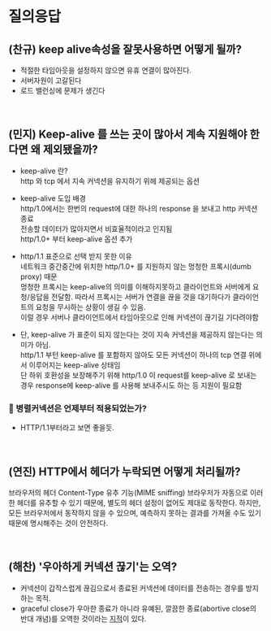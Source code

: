 # 질의응답
## (찬규) keep alive속성을 잘못사용하면 어떻게 될까?
- 적절한 타임아웃을 설정하지 않으면 유휴 연결이 많아진다.
- 서버자원이 고갈된다
- 로드 밸런싱에 문제가 생긴다

<br/>

## (민지) Keep-alive 를 쓰는 곳이 많아서 계속 지원해야 한다면 왜 제외됐을까? 
- keep-alive 란?
  <br/>http 와 tcp 에서 지속 커넥션을 유지하기 위헤 제공되는 옵션 

- keep-alive 도입 배경
  <br/>http/1.0에서는 한번의 request에 대한 하나의 response 을 보내고 http 커넥션 종료
  <br/>전송할 데이터가 많아지면서 비효율적이라고 인지됨
  <br/>http/1.0+ 부터 keep-alive 옵션 추가 

- http/1.1 표준으로 선택 받지 못한 이유
<br/>네트워크 중간중간에 위치한 http/1.0+ 를 지원하지 않는 멍청한 프록시(dumb proxy) 때문
<br/>멍청한 프록시는 keep-alive의 의미를 이해하지못하고 클라이언트와 서버에게 요청/응답을 전달함. 따라서 프록시는 서버가 연결을 끊을 것을 대기하다가 클라이언트의 요청을 무시하는 상황이 생길 수 있음.
<br/> 이럴 경우 서버나 클라이언트에서 타임아웃으로 인해 커넥션이 끊기길 기다려야함 

- 단, keep-alive 가 표준이 되지 않는다는 것이 지속 커넥션을 제공하지 않는다는 의미가 아님.
<br/>http/1.1 부턴 keep-alive 를 포함하지 않아도 모든 커넥션이 하나의 tcp 연결 위에서 이루어지는 keep-alive 상태임
<br/>단 하위 호환성을 보장해주기 위해 http/1.0 이 request를 keep-alive 로 보내는 경우 response에 keep-alive 를 사용해 보내주시도 하는 등 지원이 필요함

### 🧐 병렬커넥션은 언제부터 적용되었는가?
- HTTP/1.1부터라고 보면 좋을듯.

<br/>

## (연진) HTTP에서 헤더가 누락되면 어떻게 처리될까?
브라우저의 헤더 Content-Type 유추 기능(MIME sniffing)
브라우저가 자동으로 이러한 헤더를 유추할 수 있기 때문에, 별도의 헤더 설정이 없어도 제대로 동작한다.
하지만, 모든 브라우저에서 동작하지 않을 수 있으며, 예측하지 못하는 결과를 가져올 수도 있기 때문에 명시해주는 것이 안전하다.

<br/>

## (해찬) '우아하게 커넥션 끊기'는 오역?
- 커넥션이 갑작스럽게 끊김으로서 종료된 커넥션에 데이터를 전송하는 경우를 방지하는 목적.<br/>
- graceful close가 우아한 종료가 아니라 유예된, 깔끔한 종료(abortive close의 반대 개념)를 오역한 것이라는 [지적](https://sunyzero.tistory.com/269)이 있다.<br/><br/>
